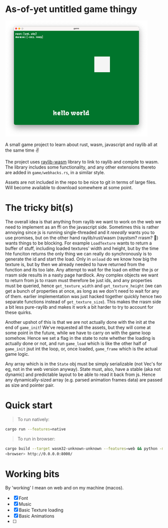 # As-of-yet untitled game thingy

![screenshot](img/screenshot.png)

A small game project to learn about rust, wasm, javascript and raylib all at the same time ✌️

The project uses [raylib-wasm](https://github.com/rakivo/raylib-wasm) library to link to raylib and compile to wasm. The library includes some functionality, and any other extensions thereto are added in `game/webhacks.rs`, in a similar style.

Assets are not included in the repo to be nice to git in terms of large files. Will become available to download somewhere at some point.

# The tricky bit(s)

The overall idea is that anything from raylib we want to work on the web we need to implement as an ffi on the javascript side. Sometimes this is rather annoying since js is running single-threaded and it *reeeally* wants you to use promises, but on the other hand raylib/rust/wasm (raystsm? rrasm? 🤨) wants things to be blocking. For example `LoadTexture` wants to return a buffer of stuff, including loaded textures' width and height, but by the time hte funciton returns the only thing we can really do synchronously is to generate the id and start the load. Only in `onload` do we know how big the texture is, but by then we already needed to have returned from the function and its too late. Any attempt to wait for the load on either the js or rrasm side results in a nasty page hardlock. Any complex objects we want to return from js to rrasm must therefore be just ids, and any properties must be queried, hence `get_texture_width` and `get_texture_height` (we can get a bunch of properties at once, as long as we don't need to wait for any of them. earlier implementation was just hacked together quickly hence two separate functions instead of `get_texture_size`). This makes the rrasm side a bit less pure-raylib and makes it work a bit harder to try to account for these quirks.

Another upshot of this is that we are not actually done with the init at the end of `game_init`! We've requested all the assets, but they will come at some point in the future, while we have to carry on with the game loop somehow. Hence we set a flag in the state to note whether the loading is actually done or not, and run `game_load` which is like the other half of `game_init` jsut int the loop, or, once loaded, `game_frame` which is the actual game logic.

Any array which is in the `State` obj must be simply serializable (not Vec's for eg, not in the web version anyway). State must, also, have a stable (aka not dynamic) and predictable layout to be able to read it back from js. Hence any dynamically-sized array (e.g. parsed animation frames data) are passed as size and pointer pair.


# Quick start

> To run natively:
```sh
cargo run --features=native
```

> To run in browser:
```sh
cargo build --target wasm32-unknown-unknown --features=web && python -m http.server   
<browser> http://0.0.0.0:8000/
```

# Working bits

By 'working' I mean on web and on my machine (macos).

- [x] Font
- [x] Music
- [x] Basic Texture loading
- [x] Basic Animations
- [ ] 